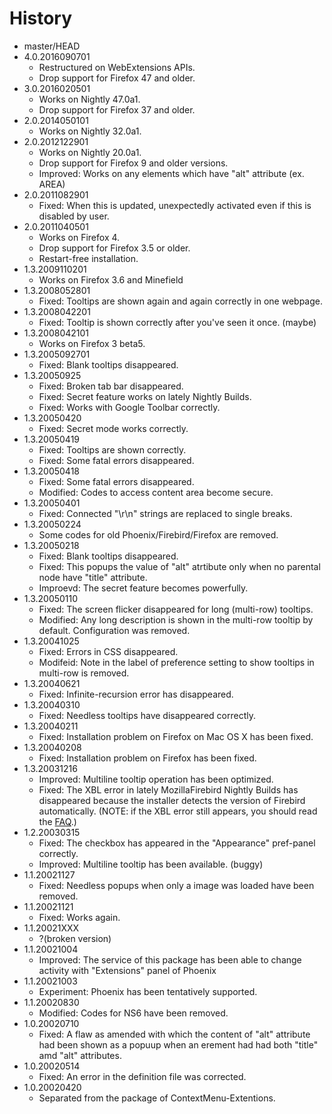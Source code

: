 # History

 - master/HEAD
 - 4.0.2016090701
   * Restructured on WebExtensions APIs.
   * Drop support for Firefox 47 and older.
 - 3.0.2016020501
   * Works on Nightly 47.0a1.
   * Drop support for Firefox 37 and older.
 - 2.0.2014050101
   * Works on Nightly 32.0a1.
 - 2.0.2012122901
   * Works on Nightly 20.0a1.
   * Drop support for Firefox 9 and older versions.
   * Improved: Works on any elements which have "alt" attribute (ex. AREA)
 - 2.0.2011082901
   * Fixed: When this is updated, unexpectedly activated even if this is disabled by user.
 - 2.0.2011040501
   * Works on Firefox 4.
   * Drop support for Firefox 3.5 or older.
   * Restart-free installation.
 - 1.3.2009110201
   * Works on Firefox 3.6 and Minefield
 - 1.3.2008052801
   * Fixed: Tooltips are shown again and again correctly in one webpage.
 - 1.3.2008042201
   * Fixed: Tooltip is shown correctly after you've seen it once. (maybe)
 - 1.3.2008042101
   * Works on Firefox 3 beta5.
 - 1.3.2005092701
   * Fixed: Blank tooltips disappeared.
 - 1.3.20050925
   * Fixed: Broken tab bar disappeared.
   * Fixed: Secret feature works on lately Nightly Builds.
   * Fixed: Works with Google Toolbar correctly.
 - 1.3.20050420
   * Fixed: Secret mode works correctly.
 - 1.3.20050419
   * Fixed: Tooltips are shown correctly.
   * Fixed: Some fatal errors disappeared.
 - 1.3.20050418
   * Fixed: Some fatal errors disappeared.
   * Modified: Codes to access content area become secure.
 - 1.3.20050401
   * Fixed: Connected "\r\n" strings are replaced to single breaks.
 - 1.3.20050224
   * Some codes for old Phoenix/Firebird/Firefox are removed.
 - 1.3.20050218
   * Fixed: Blank tooltips disappeared.
   * Fixed: This popups the value of "alt" atrtibute only when no parental node have "title" attribute.
   * Improevd: The secret feature becomes powerfully.
 - 1.3.20050110
   * Fixed: The screen flicker disappeared for long (multi-row) tooltips.
   * Modified: Any long description is shown in the multi-row tooltip by default. Configuration was removed.
 - 1.3.20041025
   * Fixed: Errors in CSS disappeared.
   * Modifeid: Note in the label of preference setting to show tooltips in multi-row is removed.
 - 1.3.20040621
   * Fixed: Infinite-recursion error has disappeared.
 - 1.3.20040310
   * Fixed: Needless tooltips have disappeared correctly.
 - 1.3.20040211
   * Fixed: Installation problem on Firefox on Mac OS X has been fixed.
 - 1.3.20040208
   * Fixed: Installation problem on Firefox has been fixed.
 - 1.3.20031216
   * Improved: Multiline tooltip operation has been optimized.
   * Fixed: The XBL error in lately MozillaFirebird Nightly Builds has disappeared because the installer detects the version of Firebird automatically. (NOTE: if the XBL error still appears, you should read the [FAQ](http://piro.sakura.ne.jp/xul/#faq-XBLerror).)
 - 1.2.20030315
   * Fixed: The checkbox has appeared in the "Appearance" pref-panel correctly.
   * Improved: Multiline tooltip has been available. (buggy)
 - 1.1.20021127
   * Fixed: Needless popups when only a image was loaded have been removed.
 - 1.1.20021121
   * Fixed: Works again.
 - 1.1.20021XXX
   * ?(broken version)
 - 1.1.20021004
   * Improved: The service of this package has been able to change activity with "Extensions" panel of Phoenix
 - 1.1.20021003
   * Experiment: Phoenix has been tentatively supported.
 - 1.1.20020830
   * Modified: Codes for NS6 have been removed.
 - 1.0.20020710
   * Fixed: A flaw as amended with which the content of "alt" attribute had been shown as a popuup when an erement had had both "title" amd "alt" attributes.
 - 1.0.20020514
   * Fixed: An error in the definition file was corrected.
 - 1.0.20020420
   * Separated from the package of ContextMenu-Extentions.
